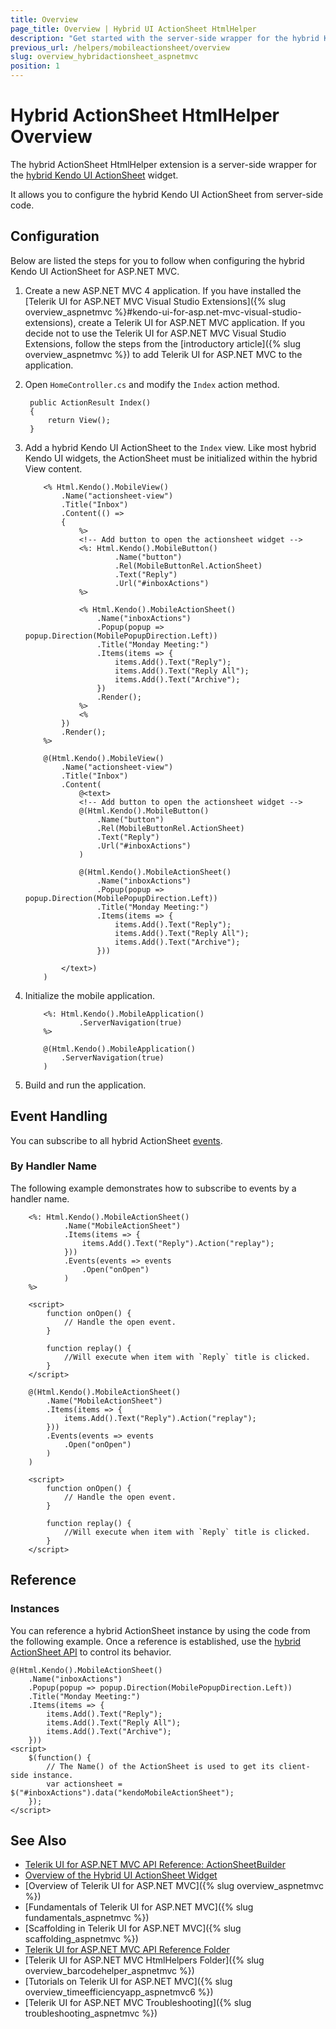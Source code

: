 ```yaml
---
title: Overview
page_title: Overview | Hybrid UI ActionSheet HtmlHelper
description: "Get started with the server-side wrapper for the hybrid Kendo UI ActionSheet widget for ASP.NET MVC."
previous_url: /helpers/mobileactionsheet/overview
slug: overview_hybridactionsheet_aspnetmvc
position: 1
---
```


# Hybrid ActionSheet HtmlHelper Overview

The hybrid ActionSheet HtmlHelper extension is a server-side wrapper for the [hybrid Kendo UI ActionSheet](http://demos.telerik.com/kendo-ui/m/index#actionsheet/index) widget.

It allows you to configure the hybrid Kendo UI ActionSheet from server-side code.

## Configuration

Below are listed the steps for you to follow when configuring the hybrid Kendo UI ActionSheet for ASP.NET MVC.

1. Create a new ASP.NET MVC 4 application. If you have installed the [Telerik UI for ASP.NET MVC Visual Studio Extensions]({% slug overview_aspnetmvc %}#kendo-ui-for-asp.net-mvc-visual-studio-extensions), create a Telerik UI for ASP.NET MVC application. If you decide not to use the Telerik UI for ASP.NET MVC Visual Studio Extensions, follow the steps from the [introductory article]({% slug overview_aspnetmvc %}) to add Telerik UI for ASP.NET MVC to the application.
1. Open `HomeController.cs` and modify the `Index` action method.

        public ActionResult Index()
        {
            return View();
        }

1. Add a hybrid Kendo UI ActionSheet to the `Index` view. Like most hybrid Kendo UI widgets, the ActionSheet must be initialized within the hybrid View content.

    ```ASPX
        <% Html.Kendo().MobileView()
            .Name("actionsheet-view")
            .Title("Inbox")
            .Content(() =>
            {
                %>
                <!-- Add button to open the actionsheet widget -->
                <%: Html.Kendo().MobileButton()
                        .Name("button")
                        .Rel(MobileButtonRel.ActionSheet)
                        .Text("Reply")
                        .Url("#inboxActions")
                %>

                <% Html.Kendo().MobileActionSheet()
                    .Name("inboxActions")
                    .Popup(popup => popup.Direction(MobilePopupDirection.Left))
                    .Title("Monday Meeting:")
                    .Items(items => {
                        items.Add().Text("Reply");
                        items.Add().Text("Reply All");
                        items.Add().Text("Archive");
                    })
                    .Render();
                %>
                <%
            })
            .Render();
        %>
    ```
    ```Razor
        @(Html.Kendo().MobileView()
            .Name("actionsheet-view")
            .Title("Inbox")
            .Content(
                @<text>
                <!-- Add button to open the actionsheet widget -->
                @(Html.Kendo().MobileButton()
                    .Name("button")
                    .Rel(MobileButtonRel.ActionSheet)
                    .Text("Reply")
                    .Url("#inboxActions")
                )

                @(Html.Kendo().MobileActionSheet()
                    .Name("inboxActions")
                    .Popup(popup => popup.Direction(MobilePopupDirection.Left))
                    .Title("Monday Meeting:")
                    .Items(items => {
                        items.Add().Text("Reply");
                        items.Add().Text("Reply All");
                        items.Add().Text("Archive");
                    }))

            </text>)
        )
    ```

1. Initialize the mobile application.

    ```ASPX
        <%: Html.Kendo().MobileApplication()
                .ServerNavigation(true)
        %>
    ```
    ```Razor
        @(Html.Kendo().MobileApplication()
            .ServerNavigation(true)
        )
    ```

1. Build and run the application.

## Event Handling

You can subscribe to all hybrid ActionSheet [events](https://docs.telerik.com/kendo-ui/api/javascript/mobile/ui/actionsheet#events).

### By Handler Name

The following example demonstrates how to subscribe to events by a handler name.

```ASPX
    <%: Html.Kendo().MobileActionSheet()
            .Name("MobileActionSheet")
            .Items(items => {
                items.Add().Text("Reply").Action("replay");
            }))
            .Events(events => events
                .Open("onOpen")
            )
    %>

    <script>
        function onOpen() {
            // Handle the open event.
        }

        function replay() {
            //Will execute when item with `Reply` title is clicked.
        }
    </script>
```
```Razor
    @(Html.Kendo().MobileActionSheet()
        .Name("MobileActionSheet")
        .Items(items => {
            items.Add().Text("Reply").Action("replay");
        }))
        .Events(events => events
            .Open("onOpen")
        )
    )

    <script>
        function onOpen() {
            // Handle the open event.
        }

        function replay() {
            //Will execute when item with `Reply` title is clicked.
        }
    </script>
```

## Reference

### Instances

You can reference a hybrid ActionSheet instance by using the code from the following example. Once a reference is established, use the [hybrid ActionSheet API](https://docs.telerik.com/kendo-ui/api/javascript/mobile/ui/actionsheet#methods) to control its behavior.

    @(Html.Kendo().MobileActionSheet()
        .Name("inboxActions")
        .Popup(popup => popup.Direction(MobilePopupDirection.Left))
        .Title("Monday Meeting:")
        .Items(items => {
            items.Add().Text("Reply");
            items.Add().Text("Reply All");
            items.Add().Text("Archive");
        }))
    <script>
        $(function() {
            // The Name() of the ActionSheet is used to get its client-side instance.
            var actionsheet = $("#inboxActions").data("kendoMobileActionSheet");
        });
    </script>

## See Also

* [Telerik UI for ASP.NET MVC API Reference: ActionSheetBuilder](http://docs.telerik.com/aspnet-mvc/api/Kendo.Mvc.UI.Fluent/MobileActionSheetBuilder)
* [Overview of the Hybrid UI ActionSheet Widget](http://docs.telerik.com/kendo-ui/controls/hybrid/actionsheet/actionsheet)
* [Overview of Telerik UI for ASP.NET MVC]({% slug overview_aspnetmvc %})
* [Fundamentals of Telerik UI for ASP.NET MVC]({% slug fundamentals_aspnetmvc %})
* [Scaffolding in Telerik UI for ASP.NET MVC]({% slug scaffolding_aspnetmvc %})
* [Telerik UI for ASP.NET MVC API Reference Folder](/api/Kendo.Mvc/AggregateFunction)
* [Telerik UI for ASP.NET MVC HtmlHelpers Folder]({% slug overview_barcodehelper_aspnetmvc %})
* [Tutorials on Telerik UI for ASP.NET MVC]({% slug overview_timeefficiencyapp_aspnetmvc6 %})
* [Telerik UI for ASP.NET MVC Troubleshooting]({% slug troubleshooting_aspnetmvc %})
